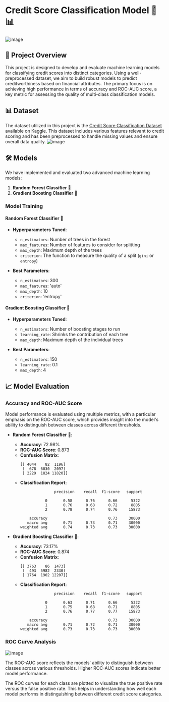 # Credit Score Classification Model 🏦📊

![image](https://github.com/user-attachments/assets/02ec4cd6-a975-4bae-8945-96ec992ef8e3)


## 📜 Project Overview

This project is designed to develop and evaluate machine learning models for classifying credit scores into distinct categories. Using a well-preprocessed dataset, we aim to build robust models to predict creditworthiness based on financial attributes. The primary focus is on achieving high performance in terms of accuracy and ROC-AUC score, a key metric for assessing the quality of multi-class classification models.

## 📊 Dataset

The dataset utilized in this project is the [Credit Score Classification Dataset](https://www.kaggle.com/datasets/parisrohan/credit-score-classification) available on Kaggle. This dataset includes various features relevant to credit scoring and has been preprocessed to handle missing values and ensure overall data quality.
![image](https://github.com/user-attachments/assets/cbdd7893-0a60-4ed9-91ad-a17ce73d0a82)

## 🛠️ Models

We have implemented and evaluated two advanced machine learning models:

1. **Random Forest Classifier** 🌲
2. **Gradient Boosting Classifier** 🚀

### Model Training

#### Random Forest Classifier 🌲

- **Hyperparameters Tuned**:
  - `n_estimators`: Number of trees in the forest
  - `max_features`: Number of features to consider for splitting
  - `max_depth`: Maximum depth of the trees
  - `criterion`: The function to measure the quality of a split (`gini` or `entropy`)

- **Best Parameters**:
  - `n_estimators`: 300
  - `max_features`: 'auto'
  - `max_depth`: 10
  - `criterion`: 'entropy'

#### Gradient Boosting Classifier 🚀

- **Hyperparameters Tuned**:
  - `n_estimators`: Number of boosting stages to run
  - `learning_rate`: Shrinks the contribution of each tree
  - `max_depth`: Maximum depth of the individual trees

- **Best Parameters**:
  - `n_estimators`: 150
  - `learning_rate`: 0.1
  - `max_depth`: 4

## 📈 Model Evaluation

### Accuracy and ROC-AUC Score

Model performance is evaluated using multiple metrics, with a particular emphasis on the ROC-AUC score, which provides insight into the model's ability to distinguish between classes across different thresholds.

- **Random Forest Classifier** 🌲:
  - **Accuracy**: 72.98%
  - **ROC-AUC Score**: 0.873
  - **Confusion Matrix**:
    ```
    [[ 4044    82  1196]
     [  678  6030  2097]
     [ 2229  1824 11820]]
    ```
  - **Classification Report**:
    ```
                   precision    recall  f1-score   support

               0       0.58      0.76      0.66      5322
               1       0.76      0.68      0.72      8805
               2       0.78      0.74      0.76     15873

        accuracy                           0.73     30000
       macro avg       0.71      0.73      0.71     30000
    weighted avg       0.74      0.73      0.73     30000
    ```

- **Gradient Boosting Classifier** 🚀:
  - **Accuracy**: 73.17%
  - **ROC-AUC Score**: 0.874
  - **Confusion Matrix**:
    ```
    [[ 3763    86  1473]
     [  493  5982  2330]
     [ 1764  1902 12207]]
    ```
  - **Classification Report**:
    ```
                   precision    recall  f1-score   support

               0       0.63      0.71      0.66      5322
               1       0.75      0.68      0.71      8805
               2       0.76      0.77      0.77     15873

        accuracy                           0.73     30000
       macro avg       0.71      0.72      0.71     30000
    weighted avg       0.73      0.73      0.73     30000
    ```

### ROC Curve Analysis

![image](https://github.com/user-attachments/assets/e342755b-2a78-4053-85e0-fbae3b73278c)


The ROC-AUC score reflects the models' ability to distinguish between classes across various thresholds. Higher ROC-AUC scores indicate better model performance.

The ROC curves for each class are plotted to visualize the true positive rate versus the false positive rate. This helps in understanding how well each model performs in distinguishing between different credit score categories.
